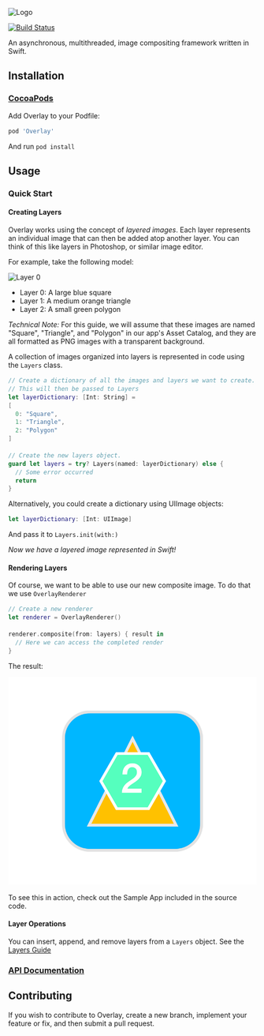 ![Logo](https://github.com/aaronjsutton/Overlay/blob/master/docs/Images/Logo.png?raw=true)

[![Build Status](https://travis-ci.org/aaronjsutton/Overlay.svg?branch=master)](https://travis-ci.org/aaronjsutton/Overlay)

An asynchronous, multithreaded, image compositing framework written in Swift.

## Installation

### [CocoaPods](http://cocoapods.org)

Add Overlay to your Podfile:

```ruby
pod 'Overlay'
```

And run `pod install`

## Usage

### Quick Start

#### Creating Layers

Overlay works using the concept of _layered images_. Each layer represents an individual image that can then be added atop another layer. You can think of this like layers in Photoshop, or similar image editor.

For example, take the following model:

![Layer 0](https://github.com/aaronjsutton/Overlay/blob/master/docs/Images/Example.png?raw=true)

- Layer 0: A large blue square
- Layer 1: A medium orange triangle
- Layer 2: A small green polygon

_Technical Note:_ For this guide, we will assume that these images are named "Square", "Triangle", and "Polygon" in our app's Asset Catalog, and they are all formatted as PNG images with a transparent background.

A collection of images organized into layers is represented in code using the `Layers` class.

```swift
// Create a dictionary of all the images and layers we want to create.
// This will then be passed to Layers
let layerDictionary: [Int: String] =
[
  0: "Square",
  1: "Triangle",
  2: "Polygon"
]

// Create the new layers object.
guard let layers = try? Layers(named: layerDictionary) else {
  // Some error occurred
  return
}
```

Alternatively, you could create a dictionary using UIImage objects:
```swift
let layerDictionary: [Int: UIImage]
```
And pass it to `Layers.init(with:)`

_Now we have a layered image represented in Swift!_

#### Rendering Layers

Of course, we want to be able to use our new composite image. To do that we use `OverlayRenderer`

```swift
// Create a new renderer
let renderer = OverlayRenderer()

renderer.composite(from: layers) { result in
  // Here we can access the completed render
}
```

The result:

![Result](/Images/ExampleComposite.png)

To see this in action, check out the Sample App included in the source code.

#### Layer Operations

You can insert, append, and remove layers from a `Layers` object.
See the [Layers Guide](https://docs.aaronjsutton.com/overlay/Classes/Layers.html)

### [API Documentation](https://docs.aaronjsutton.com/overlay/)

## Contributing

If you wish to contribute to Overlay, create a new branch, implement your feature or fix, and then submit a pull request.

